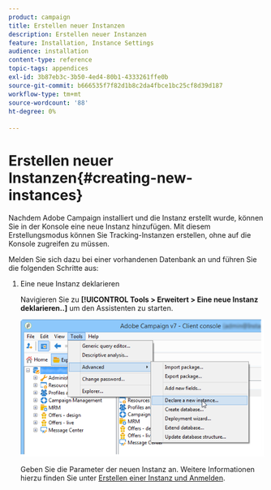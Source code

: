 ```yaml
---
product: campaign
title: Erstellen neuer Instanzen
description: Erstellen neuer Instanzen
feature: Installation, Instance Settings
audience: installation
content-type: reference
topic-tags: appendices
exl-id: 3b87eb3c-3b50-4ed4-80b1-4333261ffe0b
source-git-commit: b666535f7f82d1b8c2da4fbce1bc25cf8d39d187
workflow-type: tm+mt
source-wordcount: '88'
ht-degree: 0%

---
```


# Erstellen neuer Instanzen{#creating-new-instances}



Nachdem Adobe Campaign installiert und die Instanz erstellt wurde, können Sie in der Konsole eine neue Instanz hinzufügen. Mit diesem Erstellungsmodus können Sie Tracking-Instanzen erstellen, ohne auf die Konsole zugreifen zu müssen.

Melden Sie sich dazu bei einer vorhandenen Datenbank an und führen Sie die folgenden Schritte aus:

1. Eine neue Instanz deklarieren

   Navigieren Sie zu **[!UICONTROL Tools > Erweitert > Eine neue Instanz deklarieren..]** um den Assistenten zu starten.

   ![](assets/s_ncs_install_declare_instance_menu.png)

   Geben Sie die Parameter der neuen Instanz an. Weitere Informationen hierzu finden Sie unter [Erstellen einer Instanz und Anmelden](../../installation/using/creating-an-instance-and-logging-on.md).
